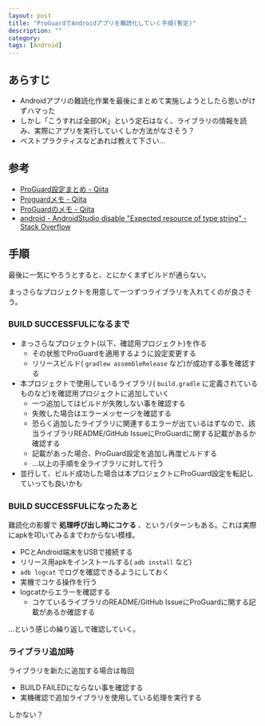 ```yaml
---
layout: post
title: "ProGuardでAndroidアプリを難読化していく手順(暫定)"
description: ""
category: 
tags: [Android]
---
```


## あらすじ

- Androidアプリの難読化作業を最後にまとめて実施しようとしたら思いがけずハマった
- しかし「こうすれば全部OK」という定石はなく、ライブラリの情報を読み、実際にアプリを実行していくしか方法がなさそう？
- ベストプラクティスなどあれば教えて下さい…

## 参考

- [ProGuard設定まとめ - Qiita](http://qiita.com/tsuyosh/items/9dd3c6b9dc11b5f640be)
- [Proguardメモ - Qiita](http://qiita.com/teracy/items/f42448a186ee2319a3c1#rxjava)
- [ProGuardのメモ - Qiita](http://qiita.com/niusounds/items/d58a0c1e99c9db0260f8)
- [android - AndroidStudio disable "Expected resource of type string" - Stack Overflow](http://stackoverflow.com/questions/35009832/androidstudio-disable-expected-resource-of-type-string)

## 手順

最後に一気にやろうとすると、とにかくまずビルドが通らない。

まっさらなプロジェクトを用意して一つずつライブラリを入れてくのが良さそう。

### BUILD SUCCESSFULになるまで

- まっさらなプロジェクト(以下、確認用プロジェクト)を作る
  - その状態でProGuardを適用するように設定変更する
  - リリースビルド( `gradlew assembleRelease` など)が成功する事を確認する
- 本プロジェクトで使用しているライブラリ( `build.gradle` に定義されているものなど)を確認用プロジェクトに追加していく
  - 一つ追加してはビルドが失敗しない事を確認する
  - 失敗した場合はエラーメッセージを確認する
  - 恐らく追加したライブラリに関連するエラーが出ているはずなので、該当ライブラリREADME/GitHub IssueにProGuardに関する記載があるか確認する
  - 記載があった場合、ProGuard設定を追加し再度ビルドする
  - …以上の手順を全ライブラリに対して行う
- 並行して、ビルド成功した場合は本プロジェクトにProGuard設定を転記していっても良いかも

### BUILD SUCCESSFULになったあと

難読化の影響で **処理呼び出し時にコケる** 、というパターンもある。これは実際にapkを叩いてみるまでわからない模様。

- PCとAndroid端末をUSBで接続する
- リリース用apkをインストールする( `adb install` など)
- `adb logcat` でログを確認できるようにしておく
- 実機でコケる操作を行う
- logcatからエラーを確認する
  - コケているライブラリのREADME/GitHub IssueにProGuardに関する記載があるか確認する

…という感じの繰り返しで確認していく。

### ライブラリ追加時

ライブラリを新たに追加する場合は毎回

- BUILD FAILEDにならない事を確認する
- 実機確認で追加ライブラリを使用している処理を実行する

しかない？
